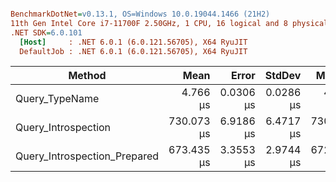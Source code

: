 ``` ini

BenchmarkDotNet=v0.13.1, OS=Windows 10.0.19044.1466 (21H2)
11th Gen Intel Core i7-11700F 2.50GHz, 1 CPU, 16 logical and 8 physical cores
.NET SDK=6.0.101
  [Host]     : .NET 6.0.1 (6.0.121.56705), X64 RyuJIT
  DefaultJob : .NET 6.0.1 (6.0.121.56705), X64 RyuJIT


```
|                       Method |       Mean |     Error |    StdDev |     Median | Rank |   Gen 0 |  Gen 1 | Allocated |
|----------------------------- |-----------:|----------:|----------:|-----------:|-----:|--------:|-------:|----------:|
|               Query_TypeName |   4.766 μs | 0.0306 μs | 0.0286 μs |   4.767 μs |    1 |  0.2594 |      - |      2 KB |
|          Query_Introspection | 730.073 μs | 6.9186 μs | 6.4717 μs | 730.246 μs |    3 | 27.3438 | 0.9766 |    230 KB |
| Query_Introspection_Prepared | 673.435 μs | 3.3553 μs | 2.9744 μs | 672.392 μs |    2 | 27.3438 | 0.9766 |    229 KB |
